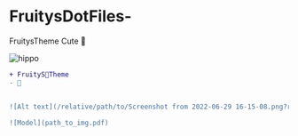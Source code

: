 # FruitysDotFiles-
FruitysTheme Cute 🐰



![hippo](https://media3.giphy.com/media/aUovxH8Vf9qDu/giphy.gif)

````diff
+ FruityS🥐Theme
- 🐰


![Alt text](/relative/path/to/Screenshot from 2022-06-29 16-15-08.png?raw=true "Optional Title")

![Model](path_to_img.pdf)
